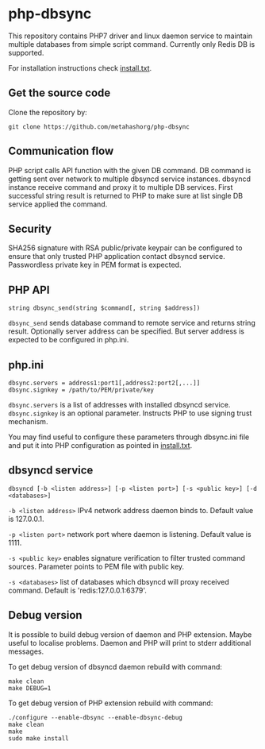 # php-dbsync

This repository contains PHP7 driver and linux daemon service to maintain multiple databases from simple script command.
Currently only Redis DB is supported.

For installation instructions check [install.txt](https://github.com/metahashorg/php-dbsync/blob/master/install.txt).

## Get the source code
Clone the repository by:
```shell
git clone https://github.com/metahashorg/php-dbsync
```

## Communication flow
PHP script calls API function with the given DB command.
DB command is getting sent over network to multiple dbsyncd service instances.
dbsyncd instance receive command and proxy it to multiple DB services.
First successful string result is returned to PHP to make sure at list single DB service applied the command.

## Security
SHA256 signature with RSA public/private keypair can be configured to ensure that only trusted PHP application contact dbsyncd service.
Passwordless private key in PEM format is expected.

## PHP API
```
string dbsync_send(string $command[, string $address])
```
`dbsync_send` sends database command to remote service and returns string result.
Optionally server address can be specified. But server address is expected to be configured in php.ini.

## php.ini
```
dbsync.servers = address1:port1[,address2:port2[,...]]
dbsync.signkey = /path/to/PEM/private/key
```
`dbsync.servers` is a list of addresses with installed dbsyncd service.
`dbsync.signkey` is an optional parameter. Instructs PHP to use signing trust mechanism.

You may find useful to configure these parameters through dbsync.ini file
and put it into PHP configuration as pointed in [install.txt](https://github.com/metahashorg/php-dbsync/blob/master/install.txt).

## dbsyncd service
```
dbsyncd [-b <listen address>] [-p <listen port>] [-s <public key>] [-d <databases>]
```
`-b <listen address>` IPv4 network address daemon binds to. Default value is 127.0.0.1.

`-p <listen port>` network port where daemon is listening. Default value is 1111.

`-s <public key>` enables signature verification to filter trusted command sources. Parameter points to PEM file with public key.

`-s <databases>` list of databases which dbsyncd will proxy received command. Default is 'redis:127.0.0.1:6379'.

## Debug version
It is possible to build debug version of daemon and PHP extension. Maybe useful to localise problems.
Daemon and PHP will print to stderr additional messages.

To get debug version of dbsyncd daemon rebuild with command:
```shell
make clean
make DEBUG=1
```

To get debug version of PHP extension rebuild with command:
```shell
./configure --enable-dbsync --enable-dbsync-debug
make clean
make
sudo make install
```

